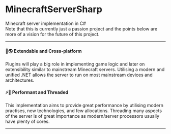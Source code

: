 # MinecraftServerSharp
Minecraft server implementation in C#  
Note that this is currently just a passion project and the points below are more of a vision for the future of this project. 

***

#### 🧩🌎 Extendable and Cross-platform
Plugins will play a big role in implementing game logic and later on extensibility similar to mainstream Minecraft servers. 
Utilising a modern and unified .NET allows the server to run on most mainstream devices and architectures. 

#### ⚡🧵 Performant and Threaded  
This implementation aims to provide great performance by utilising modern practises, new technologies, and few allocations. 
Threading many aspects of the server is of great importance as modern/server processors usually have plenty of cores.  

***
